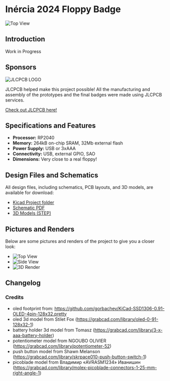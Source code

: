 
# Inércia 2024 Floppy Badge

![Top View](link-to-top-view-image)

## Introduction

Work in Progress

## Sponsors

![JLCPCB LOGO](https://i.imgur.com/jD1Z4sq.png)

JLCPCB helped make this project possible! All the manufacturing and assembly of the prototypes and the final badges were made using JLCPCB services.

[Check out JLCPCB here!](https://jlcpcb.com/)

## Specifications and Features

- **Processor:** RP2040
- **Memory:** 264kB on-chip SRAM, 32Mb external flash
- **Power Supply:** USB or 3xAAA
- **Connectivity:** USB, external GPIO, SAO
- **Dimensions:** Very close to a real floppy!
## Design Files and Schematics

All design files, including schematics, PCB layouts, and 3D models, are available for download:

- [Kicad Project folder](Hardware/2024/mod-badge-inercia)
- [Schematic PDF](Hardware/2024/mod-badge-inercia/mod-badge-inercia.pdf)
- [3D Models (STEP)](Hardware/2024/mod-badge-inercia/mod-badge-inercia.step)

## Pictures and Renders

Below are some pictures and renders of the project to give you a closer look:

- ![Top View](link-to-top-view-image)
- ![Side View](link-to-side-view-image)
- ![3D Render](link-to-render-image)

## Changelog


### Credits


- oled footprint from: https://github.com/gorbachev/KiCad-SSD1306-0.91-OLED-4pin-128x32.pretty
- oled 3d model from Stilet Fox (https://grabcad.com/library/oled-0-91-128x32-1)
- battery holder 3d model from Tomasz (https://grabcad.com/library/3-x-aaa-battery-holder)
- potentiometer model from NGOUBO OLIVIER (https://grabcad.com/library/potentiometer-52)
- push button model from Shawn Melanson (https://grabcad.com/library/skrpace010-push-button-switch-1)
- picoblade model from Владимир «AVRASM1234» Иванишин (https://grabcad.com/library/molex-picoblade-connectors-1-25-mm-right-angle-1)